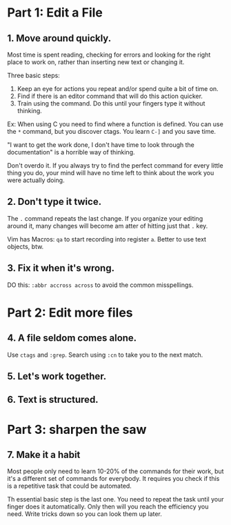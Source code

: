 # Part 1: Edit a File

## 1. Move around quickly.

Most time is spent reading, checking for errors and looking for the right place to work on, rather than inserting new text or changing it.

Three basic steps:

1. Keep an eye for actions you repeat and/or spend quite a bit of time on.
2. Find if there is an editor command that will do this action quicker.
3. Train using the command. Do this until your fingers type it without thinking.

Ex: When using C you need to find where a function is defined. You can use the `*` command, but you discover ctags. You learn `C-]` and you save time.

"I want to get the work done, I don't have time to look through the documentation" is a horrible way of thinking.

Don't overdo it. If you always try to find the perfect command for every little thing you do, your mind will have no time left to think about the work you were actually doing.

## 2. Don't type it twice.

The `.` command repeats the last change. If you organize your editing around it, many changes will become am atter of hitting just that `.` key.

Vim has Macros: `qa` to start recording into register `a`. Better to use text objects, btw.

## 3. Fix it when it's wrong.

DO this: `:abbr accross across` to avoid the common misspellings.

# Part 2: Edit more files

## 4. A file seldom comes alone.

Use `ctags` and `:grep`. Search using `:cn` to take you to the next match.

## 5. Let's work together.

## 6. Text is structured.

# Part 3: sharpen the saw

## 7. Make it a habit

Most people only need to learn 10-20% of the commands for their work, but it's a different set of commands for everybody. It requires you check if this is a repetitive task that could be automated.

Th essential basic step is the last one. You need to repeat the task until your finger does it automatically. Only then will you reach the efficiency you need. Write tricks down so you can look them up later.
 
